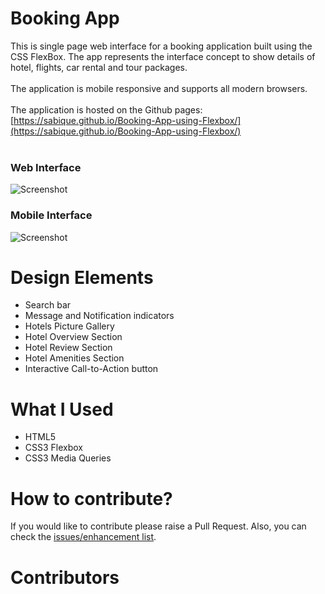 # Booking App
This is single page web interface for a booking application built using the CSS FlexBox. The app represents the interface concept to show details of hotel, flights, car rental and tour packages.
<br><br>
The application is mobile responsive and supports all modern browsers.
<br><br>
The application is hosted on the Github pages: [https://sabique.github.io/Booking-App-using-Flexbox/](https://sabique.github.io/Booking-App-using-Flexbox/)
<br><br>
### Web Interface
![Screenshot](https://i.imgur.com/VzDjzCe.png)
### Mobile Interface
![Screenshot](https://i.imgur.com/VrTL2gd.png)

# Design Elements
* Search bar
* Message and Notification indicators
* Hotels Picture Gallery
* Hotel Overview Section
* Hotel Review Section
* Hotel Amenities Section
* Interactive Call-to-Action button

# What I Used
* HTML5
* CSS3 Flexbox
* CSS3 Media Queries


# How to contribute?
If you would like to contribute please raise a Pull Request. Also, you can check the [issues/enhancement list](https://github.com/sabique/Booking-App-using-Flexbox/issues).

# Contributors